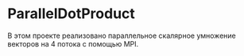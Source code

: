 # ParallelDotProduct
В этом проекте реализовано параллельное скалярное умножение векторов на 4 потока с помощью MPI.
